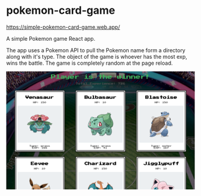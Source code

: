 # pokemon-card-game

https://simple-pokemon-card-game.web.app/

A simple Pokemon game React app. 

The app uses a Pokemon API to pull the Pokemon name form a directory along with it's type. The object of the game is whoever has the most exp, wins the battle. The game is completely random at the page reload.

![Screenshot](pokemonscreenshot.png)